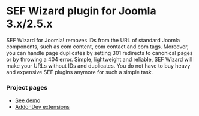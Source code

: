 # SEF Wizard plugin for Joomla 3.x/2.5.x
SEF Wizard for Joomla! removes IDs from the URL of standard Joomla components, such as com content, 
com contact and com tags. Moreover, you can handle page duplicates by setting 301 redirects to canonical 
pages or by throwing a 404 error. Simple, lightweight and reliable, SEF Wizard will make your URLs 
without IDs and duplicates. You do not have to buy heavy and expensive SEF plugins anymore for such 
a simple task.

### Project pages
* [See demo](http://addondev.com/sefwizard)
* [AddonDev extensions](https://addondev.com/#!extensions)

